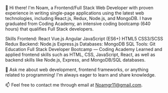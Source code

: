 
👋 Hi there! I'm Noam, a Frontend/Full Stack Web Developer with proven experience in writing single-page applications using the latest web technologies, including React.js, Redux, Node.js, and MongoDB. I have graduated from Coding Academy, an intensive coding bootcamp (640 hours) that qualifies Full Stack developers.

Skills
Frontend:
React
Vue.js
Angular
JavaScript (ES6+)
HTML5
CSS3/SCSS
Redux
Backend:
Node.js
Express.js
Databases:
MongoDB
SQL
Tools:
Git
Education
Full Stack Developer Bootcamp — Coding Academy
Learned and applied frontend skills such as HTML, CSS, JavaScript, React, as well as backend skills like Node.js, Express, and MongoDB/SQL databases.

💬 Ask me about web development, frontend frameworks, or anything related to programming! I'm always eager to learn and share knowledge.

📫 Feel free to contact me through email at Noamgr11@gmail.com.
